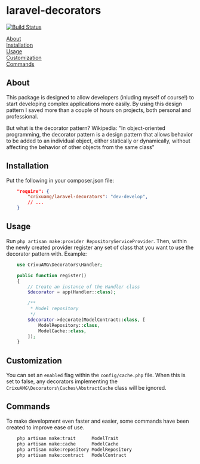 # laravel-decorators

[![Build Status](https://travis-ci.org/CrixuAMG/laravel-decorators.svg?branch=master)](https://travis-ci.org/CrixuAMG/laravel-decorators)

[About](#about)<br>
[Installation](#installation)<br>
[Usage](#about)<br>
[Customization](#customization)<br>
[Commands](#commands)<br>

## About
This package is designed to allow developers (inluding myself of course!) to start developing complex applications more easily. By using this design pattern I saved more than a couple of hours on projects, both personal and professional.

But what is the decorator pattern?
Wikipedia: "In object-oriented programming, the decorator pattern is a design pattern that allows behavior to be added to an individual object, either statically or dynamically, without affecting the behavior of other objects from the same class"

[Wikipedia link]: https://en.wikipedia.org/wiki/Decorator_pattern

## Installation
Put the following in your composer.json file: 
```json
    "require": {
        "crixuamg/laravel-decorators": "dev-develop",
        // ...
    }
```

## Usage
Run `php artisan make:provider RepositoryServiceProvider`.
Then, within the newly created provider register any set of class that you want to use the decorator pattern with.
Example:
```php
    use CrixuAMG\Decorators\Handler;

    public function register() 
    {
        // Create an instance of the Handler class
        $decorator = app(Handler::class);

        /**
         * Model repository
         */
        $decorator->decorate(ModelContract::class, [
            ModelRepository::class,
            ModelCache::class,
        ]);
    }
```

## Customization
You can set an `enabled` flag within the `config/cache.php` file.
When this is set to false, any decorators implementing the `CrixuAMG\Decorators\Caches\AbstractCache` class will be ignored.
 
## Commands
To make development even faster and easier, some commands have been created to improve ease of use.

```bash
    php artisan make:trait      ModelTrait
    php artisan make:cache      ModelCache
    php artisan make:repository ModelRepository
    php artisan make:contract   ModelContract
```